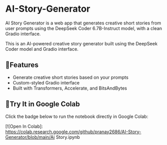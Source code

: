 # AI-Story-Generator
AI Story Generator is a web app that generates creative short stories from user prompts using the DeepSeek Coder 6.7B-Instruct model, with a clean Gradio interface.

This is an AI-powered creative story generator built using the DeepSeek Coder model and Gradio interface.


## :link:Features

- Generate creative short stories based on your prompts
- Custom-styled Gradio interface
- Built with Transformers, Accelerate, and BitsAndBytes


## :link:Try It in Google Colab

Click the badge below to run the notebook directly in Google Colab:

[![Open In Colab]:
https://colab.research.google.com/github/pranay2686/AI-Story-Generator/blob/main/Ai Story.ipynb




